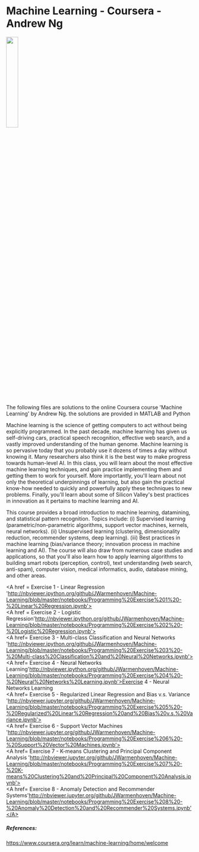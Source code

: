 # Machine Learning - Coursera - Andrew Ng
<IMG src='https://d3njjcbhbojbot.cloudfront.net/api/utilities/v1/imageproxy/https://coursera.s3.amazonaws.com/topics/ml/large-icon.png' width=25% height=25%><P>


The following files are solutions to the online Coursera course 'Machine Learning' by Andrew Ng. 
the solutions are provided in MATLAB and Python<P>

Machine learning is the science of getting computers to act without being explicitly programmed. In the past decade, 
machine learning has given us self-driving cars, practical speech recognition, effective web search, and a vastly improved 
understanding of the human genome. Machine learning is so pervasive today that you probably use it dozens of times a day 
without knowing it. Many researchers also think it is the best way to make progress towards human-level AI. In this class, 
you will learn about the most effective machine learning techniques, and gain practice implementing them and getting them 
to work for yourself. More importantly, you'll learn about not only the theoretical underpinnings of learning, but also gain 
the practical know-how needed to quickly and powerfully apply these techniques to new problems. Finally, you'll learn about 
some of Silicon Valley's best practices in innovation as it pertains to machine learning and AI. <P>

This course provides a broad  introduction to machine learning, datamining, and statistical pattern recognition. Topics include:
(i) Supervised learning (parametric/non-parametric algorithms, support vector machines, kernels, neural networks). (ii) 
Unsupervised learning (clustering, dimensionality reduction, recommender systems, deep learning). (iii) Best practices in 
machine learning (bias/variance theory; innovation process in machine learning and AI). The course will also draw from 
numerous case studies and applications, so that you'll also learn how to apply learning algorithms to building smart robots 
(perception, control), text understanding (web search, anti-spam), computer vision, medical informatics, audio, database mining, 
and other areas.<P>
 
 
<A href = Exercise 1 - Linear Regression 'http://nbviewer.ipython.org/github/JWarmenhoven/Machine-Learning/blob/master/notebooks/Programming%20Exercise%201%20-%20Linear%20Regression.ipynb'></A><BR>
<A href = Exercise 2 - Logistic Regression'http://nbviewer.ipython.org/github/JWarmenhoven/Machine-Learning/blob/master/notebooks/Programming%20Exercise%202%20-%20Logistic%20Regression.ipynb'></A><BR>
<A href= Exercise 3 - Multi-class Classification and Neural Networks 'http://nbviewer.ipython.org/github/JWarmenhoven/Machine-Learning/blob/master/notebooks/Programming%20Exercise%203%20-%20Multi-class%20Classification%20and%20Neural%20Networks.ipynb'></A><BR>
<A href= Exercise 4 - Neural Networks Learning'http://nbviewer.ipython.org/github/JWarmenhoven/Machine-Learning/blob/master/notebooks/Programming%20Exercise%204%20-%20Neural%20Networks%20Learning.ipynb'>Exercise 4 - Neural Networks Learning</A><BR>
<A href= Exercise 5 - Regularized Linear Regression and Bias v.s. Variance 'http://nbviewer.jupyter.org/github/JWarmenhoven/Machine-Learning/blob/master/notebooks/Programming%20Exercise%205%20-%20Regularized%20Linear%20Regression%20and%20Bias%20v.s.%20Variance.ipynb'></A><BR>
<A href= Exercise 6 - Support Vector Machines 'http://nbviewer.jupyter.org/github/JWarmenhoven/Machine-Learning/blob/master/notebooks/Programming%20Exercise%206%20-%20Support%20Vector%20Machines.ipynb'></A><BR>
<A href= Exercise 7 - K-means Clustering and Principal Component Analysis 'http://nbviewer.jupyter.org/github/JWarmenhoven/Machine-Learning/blob/master/notebooks/Programming%20Exercise%207%20-%20K-means%20Clustering%20and%20Principal%20Component%20Analysis.ipynb'></A><BR>
<A href= Exercise 8 - Anomaly Detection and Recommender Systems'http://nbviewer.jupyter.org/github/JWarmenhoven/Machine-Learning/blob/master/notebooks/Programming%20Exercise%208%20-%20Anomaly%20Detection%20and%20Recommender%20Systems.ipynb'</A><BR>


##### References:
https://www.coursera.org/learn/machine-learning/home/welcome